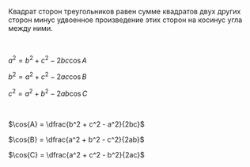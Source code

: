Квадрат сторон треугольников равен сумме квадратов двух других сторон минус удвоенное произведение этих сторон на косинус угла между ними.

<Br>

$a^2 = b^2 + c^2 - 2bc\cos{A}$

$b^2 = a^2 + c^2 - 2ac\cos{B}$

$c^2 = a^2 + b^2 - 2ab\cos{C}$

<Br>

$\cos{A} = \dfrac{b^2 + c^2 - a^2}{2bc}$

$\cos{B} = \dfrac{a^2 + b^2 - c^2}{2ab}$

$\cos{C} = \dfrac{a^2 + c^2 - b^2}{2ac}$